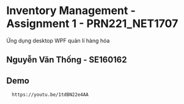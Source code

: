 
# Inventory Management - Assignment 1 - PRN221_NET1707

Ứng dụng desktop WPF quản lí hàng hóa






## Nguyễn Văn Thống - SE160162



## Demo
```bash
  https://youtu.be/1tdBN22e4AA
```


